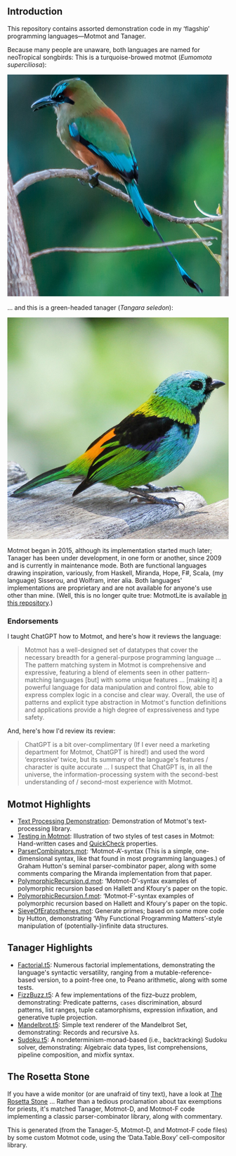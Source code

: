 ## Introduction

This repository contains assorted demonstration code in my
‘flagship’ programming languages—Motmot and Tanager.

Because many people are unaware, both languages are named
for neoTropical songbirds: This is a turquoise-browed motmot
(_Eumomota superciliosa_):

![A pretty motmot.](./images/motmot.jpg)

… and this is a green-headed tanager (_Tangara seledon_):

![A pretty tanager.](./images/tanager.jpg)

Motmot began in 2015, although its implementation started
much later; Tanager has been under development, in one form
or another, since 2009 and is currently in maintenance mode.
Both are functional languages drawing inspiration,
variously, from Haskell, Miranda, Hope, F#, Scala, (my
language) Sisserou, and Wolfram, inter alia. Both languages'
implementations are proprietary and are not available for
anyone's use other than mine. (Well, this is no longer quite
true: MotmotLite is available [in this
repository](https://github.com/KDPRoss/MotmotLite).)

### Endorsements

I taught ChatGPT how to Motmot, and here's how it reviews
the language:

> Motmot has a well-designed set of datatypes that cover the
> necessary breadth for a general-purpose programming
> language … The pattern matching system in Motmot is
> comprehensive and expressive, featuring a blend of elements
> seen in other pattern-matching languages [but] with some
> unique features … [making it] a powerful language for data
> manipulation and control flow, able to express complex logic
> in a concise and clear way. Overall, the use of patterns and
> explicit type abstraction in Motmot's function definitions
> and applications provide a high degree of expressiveness and
> type safety.

And, here's how I'd review its review:

> ChatGPT is a bit over-complimentary (If I ever need a
> marketing department for Motmot, ChatGPT is hired!) and used
> the word ‘expressive’ twice, but its summary of the
> language's features / character is quite accurate … I
> suspect that ChatGPT is, in all the universe, the
> information-processing system with the second-best
> understanding of / second-most experience with Motmot.

## Motmot Highlights

* [Text Processing Demonstration](text-processing/README.md):
  Demonstration of Motmot's text-processing library.
* [Testing in Motmot](TestingInMotmot.ipynb): Illustration of
  two styles of test cases in Motmot: Hand-written cases and
  [QuickCheck](https://en.wikipedia.org/wiki/QuickCheck)
  properties.
* [ParserCombinators.mot](ParserCombinators.mot):
  ‘Motmot-A’-syntax (This is a simple, one-dimensional
  syntax, like that found in most programming languages.) of
  Graham Hutton's seminal parser-combinator paper, along with
  some comments comparing the Miranda implementation from that
  paper.
* [PolymorphicRecursion.d.mot](PolymorphicRecursion.d.mot):
  ‘Motmot-D’-syntax examples of polymorphic recursion
  based on Hallett and Kfoury's paper on the topic.
* [PolymorphicRecursion.f.mot](PolymorphicRecursion.f.mot):
  ‘Motmot-F’-syntax examples of polymorphic recursion
  based on Hallett and Kfoury's paper on the topic.
* [SieveOfEratosthenes.mot](SieveOfEratosthenes.mot): Generate
  primes; based on some more code by Hutton, demonstrating
  ‘Why Functional Programming Matters’-style manipulation
  of (potentially-)infinite data structures.

## Tanager Highlights

* [Factorial.t5](Factorial.t5): Numerous factorial
  implementations, demonstrating the language's syntactic
  versatility, ranging from a mutable-reference-based version,
  to a point-free one, to Peano arithmetic, along with some
  tests.
* [FizzBuzz.t5](FizzBuzz.t5): A few implementations of the
  fizz–buzz problem, demonstrating: Predicate patterns,
  `cases` discrimination, absurd patterns, list ranges, tuple
  catamorphisms, expression infixation, and generative tuple
  projection.
* [Mandelbrot.t5](Mandelbrot.t5): Simple text renderer of the
  Mandelbrot Set, demonstrating: Records and recursive λs.
* [Sudoku.t5](Sudoku.t5): A nondeterminism-monad-based (i.e.,
  backtracking) Sudoku solver, demonstrating: Algebraic data
  types, list comprehensions, pipeline composition, and mixfix
  syntax.

## The Rosetta Stone

If you have a wide monitor (or are unafraid of tiny text),
have a look at [The Rosetta Stone](RosettaStone.txt) …
Rather than a tedious proclamation about tax exemptions for
priests, it's matched Tanager, Motmot-D, and Motmot-F code
implementing a classic parser-combinator library, along with
commentary.

This is generated (from the Tanager-5, Motmot-D, and
Motmot-F code files) by some custom Motmot code, using the
‘Data.Table.Boxy’ cell-compositor library.
